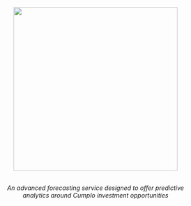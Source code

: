 <div align="center">
  <img src="https://github.com/cnsfeir/cumplo-prophet/assets/58790635/009887b0-23fb-4b5d-a3f2-94d3a4bb4415" width="376"/>
</div>

<br>
<p align="center">
    <em>
      An advanced forecasting service designed to offer predictive <br> analytics around Cumplo investment opportunities
    </em>
</p>
<br>
